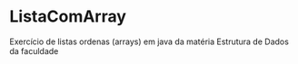 # ListaComArray
Exercício de listas ordenas (arrays) em java da matéria Estrutura de Dados da faculdade
